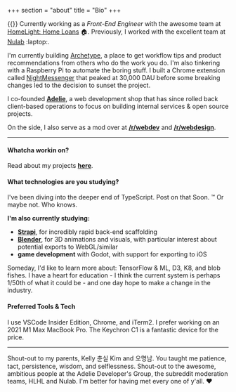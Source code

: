 +++
section = "about"
title = "Bio"
+++

{{<span class="about-intro" content="Hey, I'm Kevin." >}} Currently working as a _Front-End Engineer_ with the awesome team at [HomeLight: Home Loans](https://www.homelighthomeloans.com) :house:. Previously, I worked with the excellent team at [Nulab](https://nulab.com/) :laptop:.

I'm currently building [Archetype](/projects/archetype), a place to get workflow tips and product recommendations from others who do the work you do. I'm also tinkering with a Raspberry Pi to automate the boring stuff. I built a Chrome extension called [NightMessenger](/projects/nightmessenger) that peaked at 30,000 DAU before some breaking changes led to the decision to sunset the project.

I co-founded [**Adelie**](https://adelie.co), a web development shop that has since rolled back client-based operations to focus on building internal services & open source projects.

On the side, I also serve as a mod over at [**/r/webdev**](https://reddit.com/r/webdev) and [**/r/webdesign**](https://reddit.com/r/webdesign).

---

#### **Whatcha workin on?**

Read about my projects [**here**](/projects).

#### **What technologies are you studying?**

I've been diving into the deeper end of TypeScript. Post on that Soon. :tm: Or maybe not. Who knows.

**I'm also currently studying:**

- [**Strapi**](https://strapi.io/), for incredibly rapid back-end scaffolding
- [**Blender**](https://www.blender.org/), for 3D animations and visuals, with particular interest about potential exports to WebGL/similar 
- **game development** with Godot, with support for exporting to iOS

Someday, I'd like to learn more about: TensorFlow & ML, D3, K8, and blob fishes. I have a heart for education - I think the current system is perhaps 1/50th of what it could be - and one day hope to make a change in the industry.

#### Preferred Tools & Tech

I use VSCode Insider Edition, Chrome, and iTerm2. I prefer working on an 2021 M1 Max MacBook Pro. The Keychron C1 is a fantastic device for the price.

---

Shout-out to my parents, Kelly 춘실 Kim and 오명남. You taught me patience, tact, persistence, wisdom, and selflessness. Shout-out to the awesome, ambitious people at the Adelie Developer's Group, the subreddit moderation teams, HLHL and Nulab. I'm better for having met every one of y'all. :heart:
